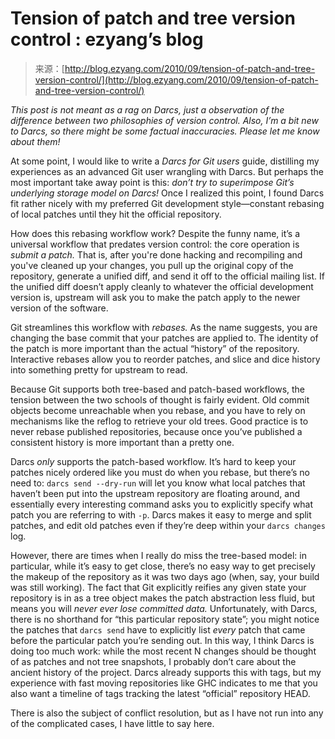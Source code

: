 <!--yml
category: 未分类
date: 2024-07-01 18:18:09
-->

# Tension of patch and tree version control : ezyang’s blog

> 来源：[http://blog.ezyang.com/2010/09/tension-of-patch-and-tree-version-control/](http://blog.ezyang.com/2010/09/tension-of-patch-and-tree-version-control/)

*This post is not meant as a rag on Darcs, just a observation of the difference between two philosophies of version control. Also, I’m a bit new to Darcs, so there might be some factual inaccuracies. Please let me know about them!*

At some point, I would like to write a *Darcs for Git users* guide, distilling my experiences as an advanced Git user wrangling with Darcs. But perhaps the most important take away point is this: *don’t try to superimpose Git’s underlying storage model on Darcs!* Once I realized this point, I found Darcs fit rather nicely with my preferred Git development style—constant rebasing of local patches until they hit the official repository.

How does this rebasing workflow work? Despite the funny name, it’s a universal workflow that predates version control: the core operation is *submit a patch.* That is, after you're done hacking and recompiling and you've cleaned up your changes, you pull up the original copy of the repository, generate a unified diff, and send it off to the official mailing list. If the unified diff doesn’t apply cleanly to whatever the official development version is, upstream will ask you to make the patch apply to the newer version of the software.

Git streamlines this workflow with *rebases.* As the name suggests, you are changing the base commit that your patches are applied to. The identity of the patch is more important than the actual “history” of the repository. Interactive rebases allow you to reorder patches, and slice and dice history into something pretty for upstream to read.

Because Git supports both tree-based and patch-based workflows, the tension between the two schools of thought is fairly evident. Old commit objects become unreachable when you rebase, and you have to rely on mechanisms like the reflog to retrieve your old trees. Good practice is to never rebase published repositories, because once you’ve published a consistent history is more important than a pretty one.

Darcs *only* supports the patch-based workflow. It’s hard to keep your patches nicely ordered like you must do when you rebase, but there’s no need to: `darcs send --dry-run` will let you know what local patches that haven’t been put into the upstream repository are floating around, and essentially every interesting command asks you to explicitly specify what patch you are referring to with `-p`. Darcs makes it easy to merge and split patches, and edit old patches even if they’re deep within your `darcs changes` log.

However, there are times when I really do miss the tree-based model: in particular, while it’s easy to get close, there’s no easy way to get precisely the makeup of the repository as it was two days ago (when, say, your build was still working). The fact that Git explicitly reifies any given state your repository is in as a tree object makes the patch abstraction less fluid, but means you will *never ever lose committed data.* Unfortunately, with Darcs, there is no shorthand for “this particular repository state”; you might notice the patches that `darcs send` have to explicitly list *every* patch that came before the particular patch you’re sending out. In this way, I think Darcs is doing too much work: while the most recent N changes should be thought of as patches and not tree snapshots, I probably don’t care about the ancient history of the project. Darcs already supports this with tags, but my experience with fast moving repositories like GHC indicates to me that you also want a timeline of tags tracking the latest “official” repository HEAD.

There is also the subject of conflict resolution, but as I have not run into any of the complicated cases, I have little to say here.